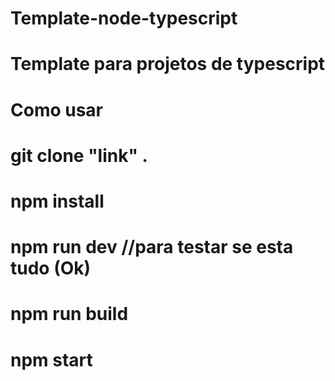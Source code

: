 # Template-node-typescript
# Template para projetos de typescript
# Como usar
# git clone "link" .
# npm install
# npm run dev //para testar se esta tudo (Ok)
# npm run build
# npm start
